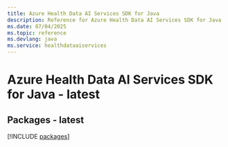 ```yaml
---
title: Azure Health Data AI Services SDK for Java
description: Reference for Azure Health Data AI Services SDK for Java
ms.date: 07/04/2025
ms.topic: reference
ms.devlang: java
ms.service: healthdataaiservices
---
```

# Azure Health Data AI Services SDK for Java - latest
## Packages - latest
[!INCLUDE [packages](health-data-ai-services-index.md)]